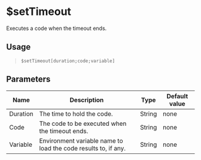 # $setTimeout
Executes a code when the timeout ends.
## Usage
> `$setTimeout[duration;code;variable]`
## Parameters
|   Name   |                          Description                           |  Type  | Default value |
|----------|----------------------------------------------------------------|--------|---------------|
| Duration | The time to hold the code.                                     | String | none          |
| Code     | The code to be executed when the timeout ends.                 | String | none          |
| Variable | Environment variable name to load the code results to, if any. | String | none          |
